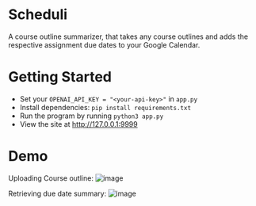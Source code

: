  # Scheduli

A course outline summarizer, that takes any course outlines and adds the respective assignment due dates to your Google Calendar.

# Getting Started
- Set your ```OPENAI_API_KEY = "<your-api-key>"``` in ```app.py```
- Install dependencies: ```pip install requirements.txt```
- Run the program by running ```python3 app.py```
- View the site at http://127.0.0.1:9999

# Demo
Uploading Course outline: 
![image](https://github.com/Maillew/Scheduli/assets/63217833/98bb7e00-3db4-4b79-90ab-e1f963744509)

Retrieving due date summary:
![image](https://github.com/Maillew/Scheduli/assets/63217833/76e16888-0f7f-4f89-be4c-58c519c0b7d7)

